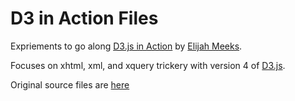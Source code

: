 # D3 in Action Files
Expriements to go along [D3.js in Action](https://www.manning.com/books/d3-js-in-action) by [Elijah Meeks](https://github.com/emeeks).

Focuses on xhtml, xml, and xquery trickery with version 4 of [D3.js](https://github.com/d3/d3).

Original source files are [here](https://manning-content.s3.amazonaws.com/download/7/f2ab18b-4764-4b75-97e3-3fa829122a9d/D3js_SourceCode.zip)